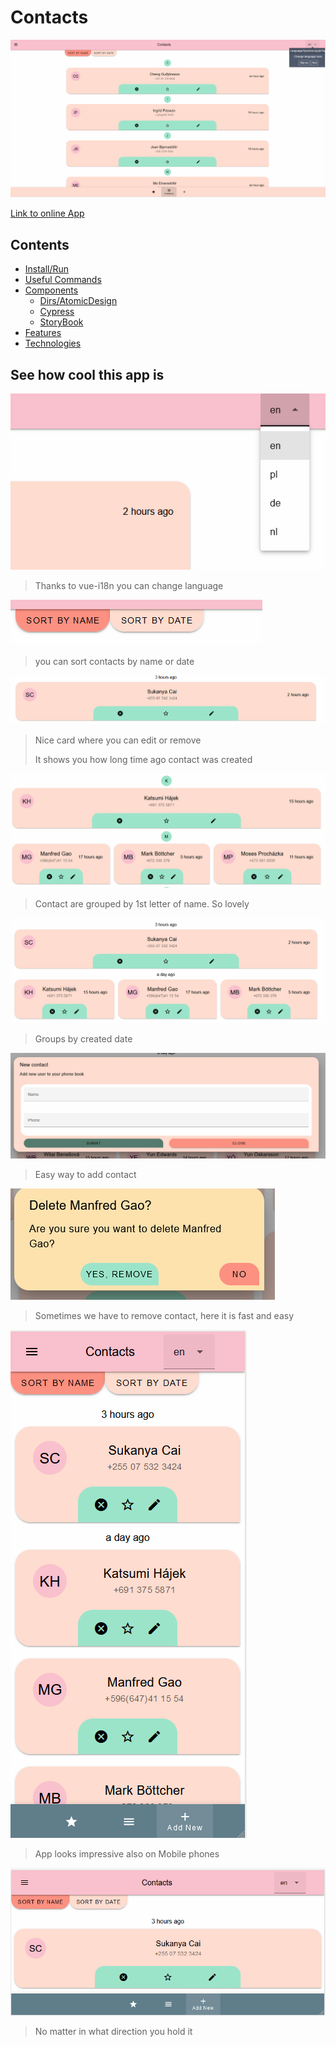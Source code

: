 # Contacts
![click Visit Site](Readme\main.png)

[Link to online App](https://f59a-178-128-195-27.ngrok-free.app)

## Contents
+ [Install/Run](front/README.md)
+ [Useful Commands](front/src/Commands.md)
+ [Components](front/src/components/Components.md)
  + [Dirs/AtomicDesign](front/src/components/DirStructure.md)
  + [Cypress](Readme/Cypress.md)
  + [StoryBook](Readme/Storybook.md)
+ [Features](Readme/Features.md)
+ [Technologies](Readme/Technologies.md) 

## See how cool this app is

![click Visit Site](Readme/Features/langs.png)
> Thanks to vue-i18n you can change language

![click Visit Site](Readme/Features/sort.png)
> you can sort contacts by name or date

![click Visit Site](Readme/Features/Card.png)
> Nice card where you can edit or remove
>
> It shows you how long time ago contact was created

![click Visit Site](Readme/Features/GroupedName.png)
> Contact are grouped by 1st letter of name. So lovely

![click Visit Site](Readme/Features/GroupedDate.png)
> Groups by created date

![click Visit Site](Readme/Features/addNew.png)
> Easy way to add contact

![click Visit Site](Readme/Features/delete.png)
> Sometimes we have to remove contact, here it is fast and easy

![click Visit Site](Readme/Features/mobileV.png)
> App looks impressive also on Mobile phones

![click Visit Site](Readme/Features/mobileH.png)
> No matter in what direction you hold it
